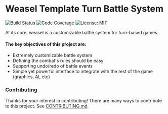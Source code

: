 # Weasel Template Turn Battle System
[![Build Status](https://travis-ci.org/Trisfald/weasel-ttbs.svg?branch=master)](https://travis-ci.org/Trisfald/weasel-ttbs)
[![Code Coverage](https://codecov.io/gh/Trisfald/weasel-ttbs/branch/master/graph/badge.svg)](https://codecov.io/gh/Trisfald/weasel-ttbs)
[![License: MIT](https://img.shields.io/badge/license-MIT-blue.svg)](LICENSE)

At its core, weasel is a customizable battle system for turn-based games.

#### The key objectives of this project are:

* Extremely customizable battle system
* Defining the combat's rules should be easy 
* Supporting undo/redo of battle events 
* Simple yet powerful interface to integrate with the rest of the game (graphics, AI, etc)

### Contributing

Thanks for your interest in contributing! There are many ways to contribute to this project. See [CONTRIBUTING.md](CONTRIBUTING.md).
